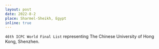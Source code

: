 ```yaml
---
layout: post
date: 2022-8-2
place: Sharmel-Sheikh, Egypt
inline: true
---
```


`46th ICPC World Final List` representing The Chinese University of Hong Kong, Shenzhen.